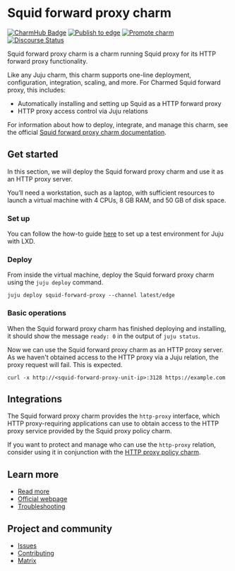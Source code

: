 # Squid forward proxy charm

[![CharmHub Badge](https://charmhub.io/squid-forward-proxy/badge.svg)](https://charmhub.io/squid-forward-proxy)
[![Publish to edge](https://github.com/canonical/http-proxy-operators/actions/workflows/publish.yaml/badge.svg)](https://github.com/canonical/http-proxy-operators/actions/workflows/publish.yaml/badge.svg)
[![Promote charm](https://github.com/canonical/http-proxy-operators/actions/workflows/promote_charm.yaml/badge.svg)](https://github.com/canonical/http-proxy-operators/actions/workflows/promote_charm.yaml)
[![Discourse Status](https://img.shields.io/discourse/status?server=https%3A%2F%2Fdiscourse.charmhub.io&style=flat&label=CharmHub%20Discourse)](https://discourse.charmhub.io)

Squid forward proxy charm is a charm running Squid proxy for its HTTP forward 
proxy functionality.

Like any Juju charm, this charm supports one-line deployment, configuration, 
integration, scaling, and more. For Charmed Squid forward proxy, this includes:

* Automatically installing and setting up Squid as a HTTP forward proxy
* HTTP proxy access control via Juju relations

For information about how to deploy, integrate, and manage this charm, see the
official [Squid forward proxy charm documentation](https://charmhub.io/squid-forward-proxy).

## Get started

In this section, we will deploy the Squid forward proxy charm and use it as an
HTTP proxy server.

You’ll need a workstation, such as a laptop, with sufficient resources to launch
a virtual machine with 4 CPUs, 8 GB RAM, and 50 GB of disk space.

### Set up

You can follow the how-to guide [here](https://documentation.ubuntu.com/juju/3.6/howto/manage-your-juju-deployment/set-up-your-juju-deployment-local-testing-and-development/) to set up a test environment for Juju with LXD.

### Deploy

From inside the virtual machine, deploy the Squid forward proxy charm using the
`juju deploy` command.

```
juju deploy squid-forward-proxy --channel latest/edge
```

### Basic operations

When the Squid forward proxy charm has finished deploying and installing, it 
should show the message `ready: 0` in the output of `juju status`.

Now we can use the Squid forward proxy charm as an HTTP proxy server. As we 
haven't obtained access to the HTTP proxy via a Juju relation, the proxy request
will fail. This is expected.

```
curl -x http://<squid-forward-proxy-unit-ip>:3128 https://example.com
```

## Integrations

The Squid forward proxy charm provides the `http-proxy` interface, which 
HTTP proxy-requiring applications can use to obtain access to the HTTP proxy 
service provided by the Squid proxy policy charm.

If you want to protect and manage who can use the `http-proxy` relation, 
consider using it in conjunction with the [HTTP proxy policy charm](https://charmhub.io/http-proxy-policy).

## Learn more
* [Read more](https://charmhub.io/http-proxy-policy)
* [Official webpage](https://www.squid-cache.org/)
* [Troubleshooting](https://matrix.to/#/#charmhub-charmdev:ubuntu.com)

## Project and community
* [Issues](https://github.com/canonical/http-proxy-operators/issues)
* [Contributing](./CONTRIBUTING.md)
* [Matrix](https://matrix.to/#/#charmhub-charmdev:ubuntu.com)
